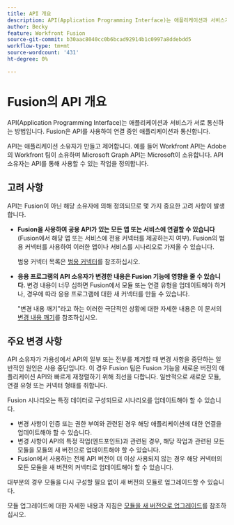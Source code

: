 ```yaml
---
title: API 개요
description: API(Application Programming Interface)는 애플리케이션과 서비스가 서로 통신하는 방법입니다. Fusion은 API를 사용하여 연결 중인 애플리케이션과 통신합니다. 각 애플리케이션에는 별도의 API가 있습니다.
author: Becky
feature: Workfront Fusion
source-git-commit: b30aac8040cc0b6bcad92914b1c0997a8ddebdd5
workflow-type: tm+mt
source-wordcount: '431'
ht-degree: 0%

---
```


# Fusion의 API 개요

<!--Add me to TOCs-->

API(Application Programming Interface)는 애플리케이션과 서비스가 서로 통신하는 방법입니다. Fusion은 API를 사용하여 연결 중인 애플리케이션과 통신합니다.

API는 애플리케이션 소유자가 만들고 제어합니다. 예를 들어 Workfront API는 Adobe의 Workfront 팀이 소유하며 Microsoft Graph API는 Microsoft이 소유합니다. API 소유자는 API를 통해 사용할 수 있는 작업을 정의합니다.

## 고려 사항

API는 Fusion이 아닌 해당 소유자에 의해 정의되므로 몇 가지 중요한 고려 사항이 발생합니다.

* **Fusion을 사용하여 공용 API가 있는 모든 앱 또는 서비스에 연결할 수 있습니다**(Fusion에서 해당 앱 또는 서비스에 전용 커넥터를 제공하는지 여부). Fusion의 범용 커넥터를 사용하여 이러한 앱이나 서비스를 시나리오로 가져올 수 있습니다.

  범용 커넥터 목록은 [범용 커넥터](/help/workfront-fusion/references/apps-and-modules/apps-and-modules-toc.md#universal-connectors)를 참조하십시오.

* **응용 프로그램의 API 소유자가 변경한 내용은 Fusion 기능에 영향을 줄 수 있습니다.** 변경 내용이 너무 심하면 Fusion에서 모듈 또는 연결 유형을 업데이트해야 하거나, 경우에 따라 응용 프로그램에 대한 새 커넥터를 만들 수 있습니다.

  &quot;변경 내용 깨기&quot;라고 하는 이러한 극단적인 상황에 대한 자세한 내용은 이 문서의 [변경 내용 깨기](#breaking-changes)를 참조하십시오.


## 주요 변경 사항

API 소유자가 가용성에서 API의 일부 또는 전부를 제거할 때 변경 사항을 중단하는 일반적인 원인은 사용 중단입니다. 이 경우 Fusion 팀은 Fusion 기능을 새로운 버전의 애플리케이션 API와 빠르게 재정렬하기 위해 최선을 다합니다. 일반적으로 새로운 모듈, 연결 유형 또는 커넥터 형태를 취합니다.

Fusion 시나리오는 특정 데이터로 구성되므로 시나리오를 업데이트해야 할 수 있습니다.

* 변경 사항이 인증 또는 권한 부여와 관련된 경우 해당 애플리케이션에 대한 연결을 업데이트해야 할 수 있습니다.
* 변경 사항이 API의 특정 작업(엔드포인트)과 관련된 경우, 해당 작업과 관련된 모든 모듈을 모듈의 새 버전으로 업데이트해야 할 수 있습니다.
* Fusion에서 사용하는 전체 API 버전이 더 이상 사용되지 않는 경우 해당 커넥터의 모든 모듈을 새 버전의 커넥터로 업데이트해야 할 수 있습니다.

대부분의 경우 모듈을 다시 구성할 필요 없이 새 버전의 모듈로 업그레이드할 수 있습니다.

모듈 업그레이드에 대한 자세한 내용과 지침은 [모듈을 새 버전으로 업그레이드](/help/workfront-fusion/manage-scenarios/update-module-to-new-version.md)를 참조하십시오.
